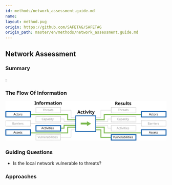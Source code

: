 ```yaml
---
id: methods/network_assessment.guide.md
name: 
layout: method.pug
origin: https://github.com/SAFETAG/SAFETAG
origin_path: master/en/methods/network_assessment.guide.md
---
```

## Network Assessment

### Summary

:[](guides/network_access/summary.md)
### The Flow Of Information

![Network Assessment Information Flow](images/info_flows/network_assessment.svg)

### Guiding Questions

* Is the local network vulnerable to threats?

### Approaches

